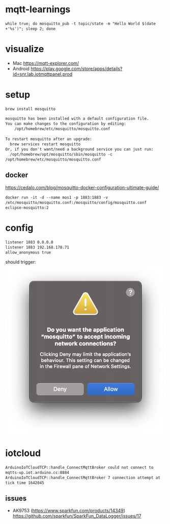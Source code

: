 # mqtt-learnings


```
while true; do mosquitto_pub -t topic/state -m "Hello World $(date +'%s')"; sleep 2; done
```

# visualize

* Mac https://mqtt-explorer.com/
* Android https://play.google.com/store/apps/details?id=snr.lab.iotmqttpanel.prod

# setup
```
brew install mosquitto
```

```
mosquitto has been installed with a default configuration file.
You can make changes to the configuration by editing:
    /opt/homebrew/etc/mosquitto/mosquitto.conf

To restart mosquitto after an upgrade:
  brew services restart mosquitto
Or, if you don't want/need a background service you can just run:
  /opt/homebrew/opt/mosquitto/sbin/mosquitto -c /opt/homebrew/etc/mosquitto/mosquitto.conf
```

## docker

https://cedalo.com/blog/mosquitto-docker-configuration-ultimate-guide/

```
docker run -it -d --name mos1 -p 1883:1883 -v /etc/mosquitto/mosquitto.conf:/mosquitto/config/mosquitto.conf eclipse-mosquitto:2
```

# config

```
listener 1883 0.0.0.0
listener 1883 192.168.178.71
allow_anonymous true
```


should trigger:
<img src="assets/firewall_mac.png"/>


# iotcloud

```
ArduinoIoTCloudTCP::handle_ConnectMqttBroker could not connect to mqtts-up.iot.arduino.cc:8884
ArduinoIoTCloudTCP::handle_ConnectMqttBroker 7 connection attempt at tick time 1642045
```

## issues
* AK9753 (https://www.sparkfun.com/products/14349) https://github.com/sparkfun/SparkFun_DataLogger/issues/17 
